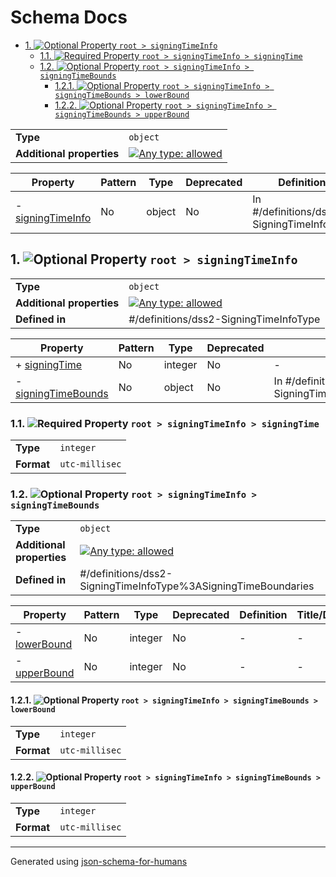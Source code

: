 # Schema Docs

- [1. ![Optional](https://img.shields.io/badge/Optional-yellow) Property `root > signingTimeInfo`](#signingTimeInfo-496e666f)
  - [1.1. ![Required](https://img.shields.io/badge/Required-blue) Property `root > signingTimeInfo > signingTime`](#signingTimeInfo_signingTime-54696d65)
  - [1.2. ![Optional](https://img.shields.io/badge/Optional-yellow) Property `root > signingTimeInfo > signingTimeBounds`](#signingTimeInfo_signingTimeBounds-756e6473)
    - [1.2.1. ![Optional](https://img.shields.io/badge/Optional-yellow) Property `root > signingTimeInfo > signingTimeBounds > lowerBound`](#signingTimeInfo_signingTimeBounds_lowerBound-6f756e64)
    - [1.2.2. ![Optional](https://img.shields.io/badge/Optional-yellow) Property `root > signingTimeInfo > signingTimeBounds > upperBound`](#signingTimeInfo_signingTimeBounds_upperBound-6f756e64)

|                           |                                                                                                                                   |
| ------------------------- | --------------------------------------------------------------------------------------------------------------------------------- |
| **Type**                  | `object`                                                                                                                          |
| **Additional properties** | [![Any type: allowed](https://img.shields.io/badge/Any%20type-allowed-green)](# "Additional Properties of any type are allowed.") |

| Property                                        | Pattern | Type   | Deprecated | Definition                                | Title/Description |
| ----------------------------------------------- | ------- | ------ | ---------- | ----------------------------------------- | ----------------- |
| - [signingTimeInfo](#signingTimeInfo-496e666f ) | No      | object | No         | In #/definitions/dss2-SigningTimeInfoType | -                 |

## <a name="signingTimeInfo-496e666f"></a>1. ![Optional](https://img.shields.io/badge/Optional-yellow) Property `root > signingTimeInfo`

|                           |                                                                                                                                   |
| ------------------------- | --------------------------------------------------------------------------------------------------------------------------------- |
| **Type**                  | `object`                                                                                                                          |
| **Additional properties** | [![Any type: allowed](https://img.shields.io/badge/Any%20type-allowed-green)](# "Additional Properties of any type are allowed.") |
| **Defined in**            | #/definitions/dss2-SigningTimeInfoType                                                                                            |

| Property                                                            | Pattern | Type    | Deprecated | Definition                                                        | Title/Description |
| ------------------------------------------------------------------- | ------- | ------- | ---------- | ----------------------------------------------------------------- | ----------------- |
| + [signingTime](#signingTimeInfo_signingTime-54696d65 )             | No      | integer | No         | -                                                                 | -                 |
| - [signingTimeBounds](#signingTimeInfo_signingTimeBounds-756e6473 ) | No      | object  | No         | In #/definitions/dss2-SigningTimeInfoType%3ASigningTimeBoundaries | -                 |

### <a name="signingTimeInfo_signingTime-54696d65"></a>1.1. ![Required](https://img.shields.io/badge/Required-blue) Property `root > signingTimeInfo > signingTime`

|            |                |
| ---------- | -------------- |
| **Type**   | `integer`      |
| **Format** | `utc-millisec` |

### <a name="signingTimeInfo_signingTimeBounds-756e6473"></a>1.2. ![Optional](https://img.shields.io/badge/Optional-yellow) Property `root > signingTimeInfo > signingTimeBounds`

|                           |                                                                                                                                   |
| ------------------------- | --------------------------------------------------------------------------------------------------------------------------------- |
| **Type**                  | `object`                                                                                                                          |
| **Additional properties** | [![Any type: allowed](https://img.shields.io/badge/Any%20type-allowed-green)](# "Additional Properties of any type are allowed.") |
| **Defined in**            | #/definitions/dss2-SigningTimeInfoType%3ASigningTimeBoundaries                                                                    |

| Property                                                                | Pattern | Type    | Deprecated | Definition | Title/Description |
| ----------------------------------------------------------------------- | ------- | ------- | ---------- | ---------- | ----------------- |
| - [lowerBound](#signingTimeInfo_signingTimeBounds_lowerBound-6f756e64 ) | No      | integer | No         | -          | -                 |
| - [upperBound](#signingTimeInfo_signingTimeBounds_upperBound-6f756e64 ) | No      | integer | No         | -          | -                 |

#### <a name="signingTimeInfo_signingTimeBounds_lowerBound-6f756e64"></a>1.2.1. ![Optional](https://img.shields.io/badge/Optional-yellow) Property `root > signingTimeInfo > signingTimeBounds > lowerBound`

|            |                |
| ---------- | -------------- |
| **Type**   | `integer`      |
| **Format** | `utc-millisec` |

#### <a name="signingTimeInfo_signingTimeBounds_upperBound-6f756e64"></a>1.2.2. ![Optional](https://img.shields.io/badge/Optional-yellow) Property `root > signingTimeInfo > signingTimeBounds > upperBound`

|            |                |
| ---------- | -------------- |
| **Type**   | `integer`      |
| **Format** | `utc-millisec` |

----------------------------------------------------------------------------------------------------------------------------
Generated using [json-schema-for-humans](https://github.com/coveooss/json-schema-for-humans)
